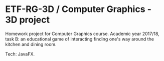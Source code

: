 # ETF-RG-3D / Computer Graphics - 3D project

Homework project for Computer Graphics course. Academic year 2017/18, task B: an educational game of interacting finding one's way around the kitchen and dining room.

Tech: JavaFX.
